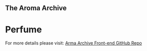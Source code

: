 ## The Aroma Archive
# Perfume 
For more details please visit: 
[Arma Archive Front-end GitHub Repo](https://the-aroma-archive-aaad6c23eac6.herokuapp.com/)